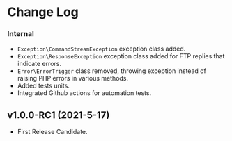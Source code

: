 # Change Log

### Internal

* `Exception\CommandStreamException` exception class added.
* `Exception\ResponseException` exception class added for FTP replies that indicate errors.
* `Error\ErrorTrigger` class removed, throwing exception instead of raising PHP errors in various methods.
* Added tests units.
* Integrated Github actions for automation tests.

## v1.0.0-RC1 (2021-5-17)

* First Release Candidate.
